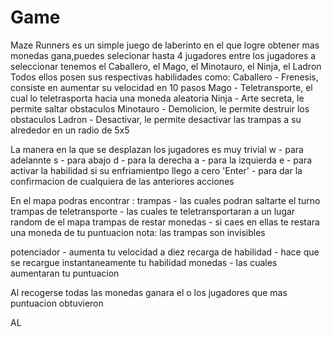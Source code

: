 # Game
Maze Runners es un simple juego de laberinto en el que logre obtener mas monedas gana,puedes selecionar hasta 4 jugadores
entre los jugadores a seleccionar tenemos el Caballero, el Mago, el Minotauro, el Ninja, el Ladron
Todos ellos posen sus respectivas habilidades como:
Caballero - Frenesis, consiste en aumentar su velocidad en 10 pasos 
Mago - Teletransporte, el cual lo teletrasporta hacia una moneda aleatoria
Ninja - Arte secreta, le permite saltar obstaculos
Minotauro - Demolicion, le permite destruir los obstaculos
Ladron - Desactivar, le permite desactivar las trampas a su alrededor en un radio de 5x5

La manera en la que se desplazan los jugadores es muy trivial
w - para adelannte
s - para abajo
d - para la derecha 
a - para la izquierda 
e - para activar la habilidad si su enfriamientpo llego a cero 
'Enter' - para dar la confirmacion de cualquiera de las anteriores acciones

En el mapa podras encontrar :
trampas - las cuales podran saltarte el turno
trampas de teletransporte - las cuales te teletransportaran a un lugar random de el mapa
trampas de restar monedas - si caes en ellas te restara una moneda de tu puntuacion
nota: las trampas son invisibles

potenciador - aumenta tu velocidad a diez
recarga de habilidad - hace que se recargue instantaneamente tu habilidad 
monedas - las cuales aumentaran tu puntuacion

Al recogerse todas las monedas ganara el o los jugadores que mas puntuacion obtuvieron


AL
